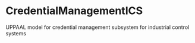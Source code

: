 # CredentialManagementICS
UPPAAL model for credential management subsystem for industrial control systems
